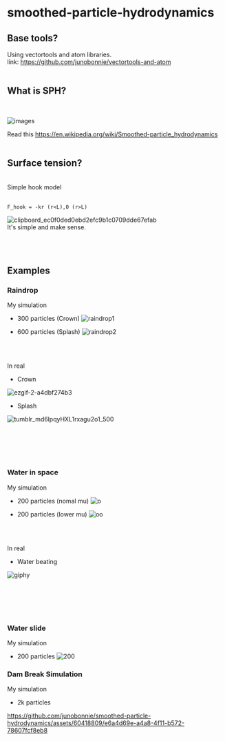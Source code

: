 # smoothed-particle-hydrodynamics
## Base tools?

Using vectortools and atom libraries.
<br>
link: https://github.com/junobonnie/vectortools-and-atom
<br>
<br>
    
## What is SPH?

<br>

![images](https://user-images.githubusercontent.com/60418809/193488491-11d30c08-d1ab-4c16-9cae-aeb376e9948e.png)

Read this https://en.wikipedia.org/wiki/Smoothed-particle_hydrodynamics
<br>
<br>

## Surface tension?
<br>
Simple hook model
<br>
<br>

    F_hook = -kr (r<L),0 (r>L)
          
![clipboard_ec0f0ded0ebd2efc9b1c0709dde67efab](https://user-images.githubusercontent.com/60418809/193487469-6a1c5375-ba23-45e5-ac4b-66cc6c67843b.png)
<br>
It's simple and make sense.
<br>
<br>
<br>
<br>
## Examples

  ### Raindrop
  
  My simulation
  <br>
  
  - 300 particles (Crown)
  ![raindrop1](https://user-images.githubusercontent.com/60418809/193486761-10b740a7-a9be-4469-9c3d-92c65f32925d.gif)
  
  - 600 particles (Splash)
  ![raindrop2](https://user-images.githubusercontent.com/60418809/193504709-0f4f4121-a72b-4660-9a09-d8daca3aecca.gif)

  <br>
  <br>
  
  In real
  
  - Crown
  
  ![ezgif-2-a4dbf274b3](https://user-images.githubusercontent.com/60418809/193487008-c888cc72-a78a-4278-8407-bd17a0ca52d8.gif)
  
  - Splash
  
  ![tumblr_md6lpqyHXL1rxagu2o1_500](https://user-images.githubusercontent.com/60418809/193504734-e0a68a0e-f2d0-441d-b22d-22e54b850df3.gif)

  <br>
  <br>
  <br>
  <br>
  
  ### Water in space

  My simulation
  <br>
 
  - 200 particles (nomal mu) 
  ![o](https://user-images.githubusercontent.com/60418809/193504844-4d266057-aacc-4afa-9b71-6c28013d680a.gif)

  - 200 particles (lower mu)
  ![oo](https://user-images.githubusercontent.com/60418809/193504849-63ce1c3b-20f9-4df7-a6d3-44676d78bfc0.gif)

  <br>
  <br>

  In real

  - Water beating
  
  ![giphy](https://user-images.githubusercontent.com/60418809/193505006-2ac62945-2174-449f-b008-0a17a481b279.gif)

  <br>
  <br>
  <br>
  <br>

  ### Water slide

  My simulation
  <br>


  - 200 particles
  ![200](https://user-images.githubusercontent.com/60418809/193504872-0e5ef3a7-6e7d-43ef-a5c1-620b8755e371.gif)



  ### Dam Break Simulation

  My simulation
  <br>


  - 2k particles

https://github.com/junobonnie/smoothed-particle-hydrodynamics/assets/60418809/e6a4d69e-a4a8-4f11-b572-78607fcf8eb8


